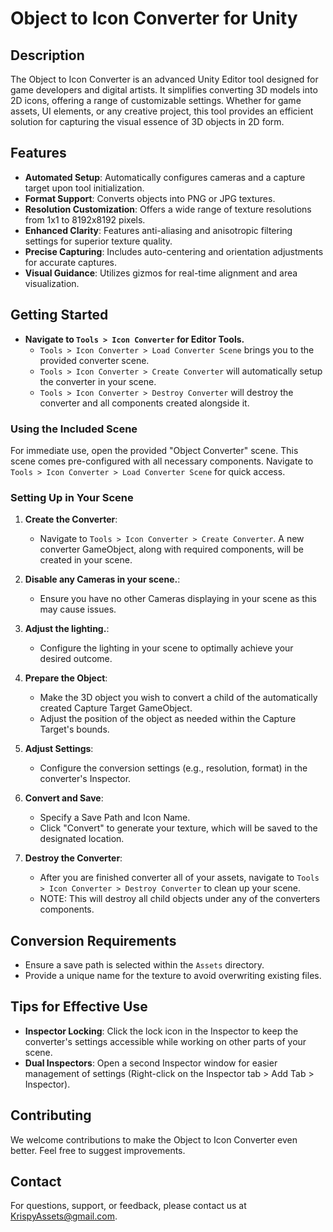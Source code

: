 # Object to Icon Converter for Unity

## Description

The Object to Icon Converter is an advanced Unity Editor tool designed for game developers and digital artists. It simplifies converting 3D models into 2D icons, offering a range of customizable settings. Whether for game assets, UI elements, or any creative project, this tool provides an efficient solution for capturing the visual essence of 3D objects in 2D form.

## Features

- **Automated Setup**: Automatically configures cameras and a capture target upon tool initialization.
- **Format Support**: Converts objects into PNG or JPG textures.
- **Resolution Customization**: Offers a wide range of texture resolutions from 1x1 to 8192x8192 pixels.
- **Enhanced Clarity**: Features anti-aliasing and anisotropic filtering settings for superior texture quality.
- **Precise Capturing**: Includes auto-centering and orientation adjustments for accurate captures.
- **Visual Guidance**: Utilizes gizmos for real-time alignment and area visualization.

## Getting Started

- **Navigate to `Tools > Icon Converter` for Editor Tools.**
	- `Tools > Icon Converter > Load Converter Scene` brings you to the provided converter scene.
	- `Tools > Icon Converter > Create Converter` will automatically setup the converter in your scene.
	- `Tools > Icon Converter > Destroy Converter` will destroy the converter and all components created alongside it.

### Using the Included Scene

For immediate use, open the provided "Object Converter" scene. This scene comes pre-configured with all necessary components.
Navigate to `Tools > Icon Converter > Load Converter Scene` for quick access.

### Setting Up in Your Scene

1. **Create the Converter**: 
	- Navigate to `Tools > Icon Converter > Create Converter`. A new converter GameObject, along with required components, will be created in your scene.

2. **Disable any Cameras in your scene.**:
	- Ensure you have no other Cameras displaying in your scene as this may cause issues.

3. **Adjust the lighting.**:
	- Configure the lighting in your scene to optimally achieve your desired outcome.

4. **Prepare the Object**:
   - Make the 3D object you wish to convert a child of the automatically created Capture Target GameObject.
   - Adjust the position of the object as needed within the Capture Target's bounds.

5. **Adjust Settings**:
   - Configure the conversion settings (e.g., resolution, format) in the converter's Inspector.

6. **Convert and Save**:
   - Specify a Save Path and Icon Name.
   - Click "Convert" to generate your texture, which will be saved to the designated location.

7. **Destroy the Converter**:
	- After you are finished converter all of your assets, navigate to `Tools > Icon Converter > Destroy Converter` to clean up your scene.
	- NOTE: This will destroy all child objects under any of the converters components.

## Conversion Requirements

- Ensure a save path is selected within the `Assets` directory.
- Provide a unique name for the texture to avoid overwriting existing files.

## Tips for Effective Use

- **Inspector Locking**: Click the lock icon in the Inspector to keep the converter's settings accessible while working on other parts of your scene.
- **Dual Inspectors**: Open a second Inspector window for easier management of settings (Right-click on the Inspector tab > Add Tab > Inspector).

## Contributing

We welcome contributions to make the Object to Icon Converter even better. Feel free to suggest improvements.

## Contact

For questions, support, or feedback, please contact us at KrispyAssets@gmail.com.